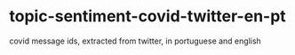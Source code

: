 # topic-sentiment-covid-twitter-en-pt
covid message ids, extracted from twitter, in portuguese and english 

